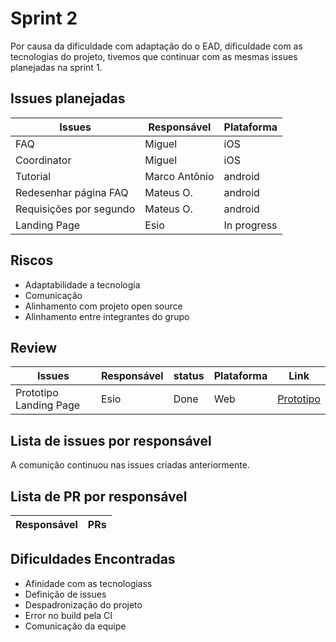 # Sprint 2

Por causa da dificuldade com adaptação do o EAD, dificuldade com as tecnologias do projeto, tivemos que continuar com as mesmas issues planejadas na sprint 1.

## Issues planejadas

| Issues                  | Responsável   | Plataforma  |
| ----------------------- | ------------- | ----------- |
| FAQ                     | Miguel        | iOS         |
| Coordinator             | Miguel        | iOS         |
| Tutorial                | Marco Antônio | android     |
| Redesenhar página FAQ   | Mateus O.     | android     |
| Requisições por segundo | Mateus O.     | android     |
| Landing Page            | Esio          | In progress |

## Riscos

- Adaptabilidade a tecnologia
- Comunicação
- Alinhamento com projeto open source
- Alinhamento entre integrantes do grupo

## Review

| Issues                 | Responsável | status | Plataforma | Link                                                                                                                  |
| ---------------------- | ----------- | ------ | ---------- | --------------------------------------------------------------------------------------------------------------------- |
| Prototipo Landing Page | Esio        | Done   | Web        | [Prototipo](https://www.figma.com/proto/TOUk1MfAHuez3zAjuVB3Yp/Escola-em-casa?node-id=1%3A2&scaling=scale-down-width) |

## Lista de issues por responsável

A comunição continuou nas issues criadas anteriormente.

## Lista de PR por responsável

| Responsável | PRs |
| ----------- | --- |


## Dificuldades Encontradas

- Afinidade com as tecnologiass
- Definição de issues
- Despadronização do projeto
- Error no build pela CI
- Comunicação da equipe
